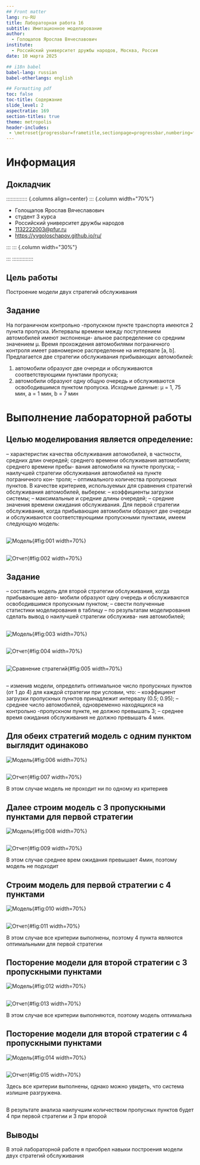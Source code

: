 ```yaml
---
## Front matter
lang: ru-RU
title: Лабораторная работа 16
subtitle: Имитационное моделирование
author:
  - Голощапов Ярослав Вячеславович
institute:
  - Российский университет дружбы народов, Москва, Россия
date: 10 марта 2025

## i18n babel
babel-lang: russian
babel-otherlangs: english

## Formatting pdf
toc: false
toc-title: Содержание
slide_level: 2
aspectratio: 169
section-titles: true
theme: metropolis
header-includes:
 - \metroset{progressbar=frametitle,sectionpage=progressbar,numbering=fraction}
---
```


# Информация

## Докладчик

:::::::::::::: {.columns align=center}
::: {.column width="70%"}

  * Голощапов Ярослав Вячеславович
  * студент 3 курса
  * Российский университет дружбы народов
  * [1132222003@pfur.ru](mailto:1132222003@pfur.ru)
  * <https://yvgoloschapov.github.io/ru/>

:::
::: {.column width="30%"}


:::
::::::::::::::

## Цель работы

Построение модели двух стратегий обслуживания

## Задание

На пограничном контрольно -пропускном пункте транспорта имеются 2 пункта
пропуска. Интервалы времени между поступлением автомобилей имеют экспоненци-
альное распределение со средним значением μ. Время прохождения автомобилями
пограничного контроля имеет равномерное распределение на интервале [a, b].
Предлагается две стратегии обслуживания прибывающих автомобилей:
1) автомобили образуют две очереди и обслуживаются соответствующими пунктами
пропуска;
2) автомобили образуют одну общую очередь и обслуживаются освободившимся
пунктом пропуска.
Исходные данные: μ = 1, 75 мин, a = 1 мин, b = 7 мин

# Выполнение лабораторной работы

## Целью моделирования является определение:
– характеристик качества обслуживания автомобилей, в частности, средних длин
очередей; среднего времени обслуживания автомобиля; среднего времени пребы-
вания автомобиля на пункте пропуска;
– наилучшей стратегии обслуживания автомобилей на пункте пограничного кон-
троля;
– оптимального количества пропускных пунктов.
В качестве критериев, используемых для сравнения стратегий обслуживания
автомобилей, выберем:
– коэффициенты загрузки системы;
– максимальные и средние длины очередей;
– средние значения времени ожидания обслуживания.
Для первой стратегии обслуживания, когда прибывающие автомобили образуют
две очереди и обслуживаются соответствующими пропускными пунктами, имеем
следующую модель: 

##

![Модель](image/01.png){#fig:001 width=70%}

##

![Отчет](image/02.png){#fig:002 width=70%}

## **Задание**
– составить модель для второй стратегии обслуживания, когда прибывающие авто-
мобили образуют одну очередь и обслуживаются освободившимся пропускным
пунктом; 
– свести полученные статистики моделирования в таблицу
– по результатам моделирования сделать вывод о наилучшей стратегии обслужива-
ния автомобилей;

##

![Модель](image/03.png){#fig:003 width=70%}

##

![Отчет](image/04.png){#fig:004 width=70%}

##

![Сравнение стратегий](image/05.png){#fig:005 width=70%}

##

– изменив модели, определить оптимальное число пропускных пунктов (от 1 до 4)
для каждой стратегии при условии, что:
– коэффициент загрузки пропускных пунктов принадлежит интервалу (0.5; 0.95);
– среднее число автомобилей, одновременно находящихся на контрольно -пропускном пункте, не должно превышать 3;
– среднее время ожидания обслуживания не должно превышать 4 мин.

## Для обеих стратегий модель с одним пунктом выглядит одинаково 

![Модель](image/06.png){#fig:006 width=70%}

##

![Отчет](image/07.png){#fig:007 width=70%}

В этом случае модель не проходит ни по одному из критериев

## Далее строим модель с 3 пропускными пунктами для первой стратегии 

![Модель](image/08.png){#fig:008 width=70%}

##

![Отчет](image/09.png){#fig:009 width=70%}

В этом случае среднее врем ожидания превышает 4мин, поэтому модель не подходит

## Строим модель для первой стратегии с 4 пунктами 

![Модель](image/10.png){#fig:010 width=70%}

##

![Отчет](image/11.png){#fig:011 width=70%}

В этом случае все критерии выполнены, поэтому 4 пункта являются оптимальными для первой стратегии

## Посторение модели для второй стратегии с 3 пропускными пунктами 

![Модель](image/12.png){#fig:012 width=70%}

##

![Отчет](image/13.png){#fig:013 width=70%}

В этом случае все критерии выполняются, поэтому модель оптимальна

## Посторение модели для второй стратегии с 4 пропускными пунктами 

![Модель](image/14.png){#fig:014 width=70%}

##

![Отчет](image/15.png){#fig:015 width=70%}

Здесь все критерии выполнены, однако можно увидеть, что система излишне разгружена.

##

В результате анализа наилучшим количеством пропусных пунктов будет 4 при первой стратегии и 3 при второй

## Выводы

В этой лабораторной работе я приобрел навыки построения модели двух стратегий обслуживания
